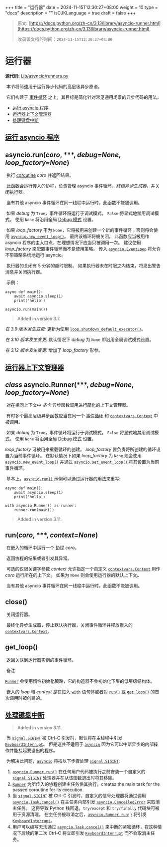 +++
title = "运行器"
date = 2024-11-15T12:30:27+08:00
weight = 10
type = "docs"
description = ""
isCJKLanguage = true
draft = false
+++

> 原文: [https://docs.python.org/zh-cn/3.13/library/asyncio-runner.html](https://docs.python.org/zh-cn/3.13/library/asyncio-runner.html)
>
> 收录该文档的时间：`2024-11-15T12:30:27+08:00`

# 运行器

**源代码:** [Lib/asyncio/runners.py](https://github.com/python/cpython/tree/3.13/Lib/asyncio/runners.py)

​	本节将简述用于运行异步代码的高层级异步原语。

​	它们构建于 [事件循环](https://docs.python.org/zh-cn/3.13/library/asyncio-eventloop.html#asyncio-event-loop) 之上，其目标是简化针对常见通用场景的异步代码的用法。

- [运行 asyncio 程序](https://docs.python.org/zh-cn/3.13/library/asyncio-runner.html#running-an-asyncio-program)
- [运行器上下文管理器](https://docs.python.org/zh-cn/3.13/library/asyncio-runner.html#runner-context-manager)
- [处理键盘中断](https://docs.python.org/zh-cn/3.13/library/asyncio-runner.html#handling-keyboard-interruption)

## [运行 asyncio 程序](https://docs.python.org/zh-cn/3.13/library/asyncio-runner.html#id2)

## asyncio.**run**(*coro*, ***, *debug=None*, *loop_factory=None*)

​	执行 [coroutine](https://docs.python.org/zh-cn/3.13/glossary.html#term-coroutine) *coro* 并返回结果。

​	此函数会运行传入的协程，负责管理 asyncio 事件循环，*终结异步生成器*，并关闭执行器。

​	当有其他 asyncio 事件循环在同一线程中运行时，此函数不能被调用。

​	如果 *debug* 为 `True`，事件循环将运行于调试模式。 `False` 将显式地禁用调试模式。 使用 `None` 将沿用全局 [Debug 模式](https://docs.python.org/zh-cn/3.13/library/asyncio-dev.html#asyncio-debug-mode) 设置。

​	如果 *loop_factory* 不为 `None`，它将被用来创建一个新的事件循环；否则将会使用 [`asyncio.new_event_loop()`](https://docs.python.org/zh-cn/3.13/library/asyncio-eventloop.html#asyncio.new_event_loop)。 最终该循环将被关闭。 此函数应当被用作 asyncio 程序的主入口点，在理想情况下应当只被调用一次。 建议使用 *loop_factory* 来配置事件循环而不是使用策略。 传入 [`asyncio.EventLoop`](https://docs.python.org/zh-cn/3.13/library/asyncio-eventloop.html#asyncio.EventLoop) 将允许不带策略系统地运行 asyncio。

​	执行器的关闭有 5 分钟的超时限制。 如果执行器未在时限之内结束，将发出警告消息并关闭执行器。

​	示例：

```
async def main():
    await asyncio.sleep(1)
    print('hello')

asyncio.run(main())
```

> Added in version 3.7.
>

*在 3.9 版本发生变更:* 更新为使用 [`loop.shutdown_default_executor()`](https://docs.python.org/zh-cn/3.13/library/asyncio-eventloop.html#asyncio.loop.shutdown_default_executor)。

*在 3.10 版本发生变更:* 默认情况下 *debug* 为 `None` 即沿用全局调试模式设置。

*在 3.12 版本发生变更:* 增加了 *loop_factory* 形参。

## [运行器上下文管理器](https://docs.python.org/zh-cn/3.13/library/asyncio-runner.html#id3)

## *class* asyncio.**Runner**(***, *debug=None*, *loop_factory=None*)

​	对在相同上下文中 *多个* 异步函数调用进行简化的上下文管理器。

​	有时多个最高层级异步函数应当在同一个 [事件循环](https://docs.python.org/zh-cn/3.13/library/asyncio-eventloop.html#asyncio-event-loop) 和 [`contextvars.Context`](https://docs.python.org/zh-cn/3.13/library/contextvars.html#contextvars.Context) 中被调用。

​	如果 *debug* 为 `True`，事件循环将运行于调试模式。 `False` 将显式地禁用调试模式。 使用 `None` 将沿用全局 [Debug 模式](https://docs.python.org/zh-cn/3.13/library/asyncio-dev.html#asyncio-debug-mode) 设置。

*loop_factory* 可被用来重载循环的创建。 *loop_factory* 要负责将所创建的循环设置为当前事件循环。 在默认情况下如果 *loop_factory* 为 `None` 则会使用 [`asyncio.new_event_loop()`](https://docs.python.org/zh-cn/3.13/library/asyncio-eventloop.html#asyncio.new_event_loop) 并通过 [`asyncio.set_event_loop()`](https://docs.python.org/zh-cn/3.13/library/asyncio-eventloop.html#asyncio.set_event_loop) 将其设置为当前事件循环。

​	基本上，[`asyncio.run()`](https://docs.python.org/zh-cn/3.13/library/asyncio-runner.html#asyncio.run) 示例可以通过运行器的用法来重写:

```
async def main():
    await asyncio.sleep(1)
    print('hello')

with asyncio.Runner() as runner:
    runner.run(main())
```

> Added in version 3.11.
>

## **run**(*coro*, ***, *context=None*)

​	在嵌入的循环中运行一个 [协程](https://docs.python.org/zh-cn/3.13/glossary.html#term-coroutine) *coro*。

​	返回协程的结果或者引发其异常。

​	可选的仅限关键字参数 *context* 允许指定一个自定义 [`contextvars.Context`](https://docs.python.org/zh-cn/3.13/library/contextvars.html#contextvars.Context) 用作 *coro* 运行所在的上下文。 如果为 `None` 则会使用运行器的默认上下文。

​	当有其他 asyncio 事件循环在同一线程中运行时，此函数不能被调用。

## **close**()

​	关闭运行器。

​	最终化异步生成器，停止默认执行器，关闭事件循环并释放嵌入的 [`contextvars.Context`](https://docs.python.org/zh-cn/3.13/library/contextvars.html#contextvars.Context)。

## **get_loop**()

​	返回关联到运行器实例的事件循环。

​	备注

 

[`Runner`](https://docs.python.org/zh-cn/3.13/library/asyncio-runner.html#asyncio.Runner) 会使用惰性初始化策略，它的构造器不会初始化下层的低层级结构体。

​	嵌入的 *loop* 和 *context* 是在进入 [`with`](https://docs.python.org/zh-cn/3.13/reference/compound_stmts.html#with) 语句体或者对 [`run()`](https://docs.python.org/zh-cn/3.13/library/asyncio-runner.html#asyncio.run) 或 [`get_loop()`](https://docs.python.org/zh-cn/3.13/library/asyncio-runner.html#asyncio.Runner.get_loop) 的首次调用时被创建的。

## [处理键盘中断](https://docs.python.org/zh-cn/3.13/library/asyncio-runner.html#id4)

> Added in version 3.11.
>

​	当 [`signal.SIGINT`](https://docs.python.org/zh-cn/3.13/library/signal.html#signal.SIGINT) 被 Ctrl-C 引发时，默认将在主线程中引发 [`KeyboardInterrupt`](https://docs.python.org/zh-cn/3.13/library/exceptions.html#KeyboardInterrupt)。 但是这并不适用于 [`asyncio`](https://docs.python.org/zh-cn/3.13/library/asyncio.html#module-asyncio) 因为它可以中断异步的内部操作并能挂起要退出的程序。

​	为解决此问题，[`asyncio`](https://docs.python.org/zh-cn/3.13/library/asyncio.html#module-asyncio) 将按以下步骤处理 [`signal.SIGINT`](https://docs.python.org/zh-cn/3.13/library/signal.html#signal.SIGINT):

1. [`asyncio.Runner.run()`](https://docs.python.org/zh-cn/3.13/library/asyncio-runner.html#asyncio.Runner.run) 在任何用户代码被执行之前安装一个自定义的 [`signal.SIGINT`](https://docs.python.org/zh-cn/3.13/library/signal.html#signal.SIGINT) 处理器并在从该函数退出时将其移除。
2. [`Runner`](https://docs.python.org/zh-cn/3.13/library/asyncio-runner.html#asyncio.Runner) 为所传入的协程创建主任务供其执行。creates the main task for the passed coroutine for its execution.
3. 当 [`signal.SIGINT`](https://docs.python.org/zh-cn/3.13/library/signal.html#signal.SIGINT) 被 Ctrl-C 引发时，自定义的信号处理器将通过调用 [`asyncio.Task.cancel()`](https://docs.python.org/zh-cn/3.13/library/asyncio-task.html#asyncio.Task.cancel) 在主任务内部引发 [`asyncio.CancelledError`](https://docs.python.org/zh-cn/3.13/library/asyncio-exceptions.html#asyncio.CancelledError) 来取消主任务。 这将导致 Python 栈回退，`try/except` 和 `try/finally` 代码块可被用于资源清理。 在主任务被取消之后，[`asyncio.Runner.run()`](https://docs.python.org/zh-cn/3.13/library/asyncio-runner.html#asyncio.Runner.run) 将引发 [`KeyboardInterrupt`](https://docs.python.org/zh-cn/3.13/library/exceptions.html#KeyboardInterrupt)。
4. 用户可以编写无法通过 [`asyncio.Task.cancel()`](https://docs.python.org/zh-cn/3.13/library/asyncio-task.html#asyncio.Task.cancel) 来中断的紧密循环，在这种情况下后续的第二次 Ctrl-C 将立即引发 [`KeyboardInterrupt`](https://docs.python.org/zh-cn/3.13/library/exceptions.html#KeyboardInterrupt) 而不会取消主任务。
